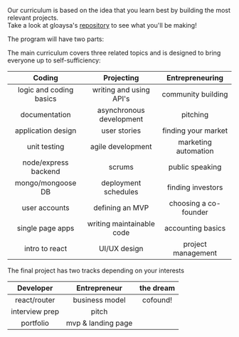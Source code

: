 Our curriculum is based on the idea that you learn best by building the most relevant projects.  
Take a look at gloaysa's [repository](https://github.com/gloaysa/demoPorfolio) to see what you'll be making!

The program will have two parts: 

The main curriculum covers three related topics and is designed to bring everyone up to self-sufficiency:

| Coding        | Projecting    | Entrepreneuring  |
| :-------------: |:-------------:| :-----:|
|   	logic and coding basics   | writing and using API's | community building |
| documentation      |  asynchronous development   |  pitching  |
| application design | user stories    |  finding your market |
| unit testing       | agile development | marketing automation |
| node/express backend | scrums | public speaking |
| mongo/mongoose DB | deployment schedules | finding investors |
| user accounts | defining an MVP | choosing a co-founder |
| single page apps | writing maintainable code | accounting basics  |
| intro to react | UI/UX design |  project management |

The final project has two tracks depending on your interests

| Developer        | Entrepreneur    | the dream |
|:-------------:|:-------------:|:-------:|
| react/router | business model | cofound! |
| interview prep | pitch  |   |
| portfolio  |  mvp & landing page  |   |



